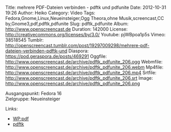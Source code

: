 Title: mehrere PDF-Dateien verbinden - pdftk und pdfunite
Date: 2012-10-31 19:26
Author: Heiko
Category: Video
Tags: Fedora,Gnome,Linux,Neueinsteiger,Ogg Theora,ohne Musik,screencast,CC by,Gnome3,pdf,pdftk,pdfunite
Slug: pdftk_pdfunite
Album: http://www.openscreencast.de
Duration: 142000
License: http://creativecommons.org/licenses/by/3.0/
Youtube: pjWBpoa1p5s
Vimeo: 38518545
Tumblr: http://openscreencast.tumblr.com/post/19297009298/mehrere-pdf-dateien-verbinden-pdftk-und
Diaspora: https://pod.geraspora.de/posts/469291
Oggfile: http://www.openscreencast.de/archive/pdftk_pdfunite_206.ogg
Webmfile: http://www.openscreencast.de/archive/pdftk_pdfunite_206.webm
Mp4file: http://www.openscreencast.de/archive/pdftk_pdfunite_206.mp4
Srtfile: http://www.openscreencast.de/archive/pdftk_pdfunite_206.srt
Image: http://www.openscreencast.de/archive/pdftk_pdfunite_206.png

Ausgangspunkt: Fedora 16  
Zielgruppe: Neueinsteiger  

Links:

  * [WP:pdf](https://de.wikipedia.org/wiki/Portable_Document_Format "Link zu WP:pdf" )
  * [pdftk](http://wiki.ubuntuusers.de/pdftk "Link zu pdftk" )

